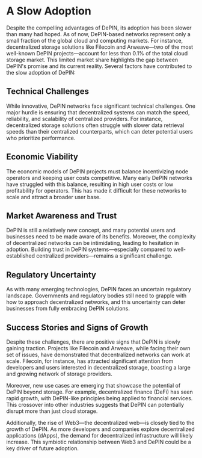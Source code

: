 # A Slow Adoption

Despite the compelling advantages of DePIN, its adoption has been slower than many had hoped. As of now, DePIN-based networks represent only a small fraction of the global cloud and computing markets. For instance, decentralized storage solutions like Filecoin and Arweave—two of the most well-known DePIN projects—account for less than 0.1% of the total cloud storage market. This limited market share highlights the gap between DePIN's promise and its current reality. Several factors have contributed to the slow adoption of DePIN:

## **Technical Challenges**

While innovative, DePIN networks face significant technical challenges. One major hurdle is ensuring that decentralized systems can match the speed, reliability, and scalability of centralized providers. For instance, decentralized storage solutions often struggle with slower data retrieval speeds than their centralized counterparts, which can deter potential users who prioritize performance.

## **Economic Viability**

The economic models of DePIN projects must balance incentivizing node operators and keeping user costs competitive. Many early DePIN networks have struggled with this balance, resulting in high user costs or low profitability for operators. This has made it difficult for these networks to scale and attract a broader user base.

## **Market Awareness and Trust**

DePIN is still a relatively new concept, and many potential users and businesses need to be made aware of its benefits. Moreover, the complexity of decentralized networks can be intimidating, leading to hesitation in adoption. Building trust in DePIN systems—especially compared to well-established centralized providers—remains a significant challenge.

## **Regulatory Uncertainty**

As with many emerging technologies, DePIN faces an uncertain regulatory landscape. Governments and regulatory bodies still need to grapple with how to approach decentralized networks, and this uncertainty can deter businesses from fully embracing DePIN solutions.

## **Success Stories and Signs of Growth**

Despite these challenges, there are positive signs that DePIN is slowly gaining traction. Projects like Filecoin and Arweave, while facing their own set of issues, have demonstrated that decentralized networks can work at scale. Filecoin, for instance, has attracted significant attention from developers and users interested in decentralized storage, boasting a large and growing network of storage providers.

Moreover, new use cases are emerging that showcase the potential of DePIN beyond storage. For example, decentralized finance (DeFi) has seen rapid growth, with DePIN-like principles being applied to financial services. This crossover into other industries suggests that DePIN can potentially disrupt more than just cloud storage.

Additionally, the rise of Web3—the decentralized web—is closely tied to the growth of DePIN. As more developers and companies explore decentralized applications (dApps), the demand for decentralized infrastructure will likely increase. This symbiotic relationship between Web3 and DePIN could be a key driver of future adoption.
